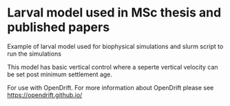 # Larval model used in MSc thesis and published papers
Example of larval model used for biophysical simulations and slurm script to run the simulations

This model has basic vertical control where a seperte vertical velocity can be set post minimum settlement age.

For use with OpenDrift. For more information about OpenDrift please see https://opendrift.github.io/
